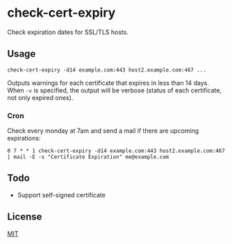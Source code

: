 check-cert-expiry
=================

Check expiration dates for SSL/TLS hosts.

Usage
-----

```
check-cert-expiry -d14 example.com:443 host2.example.com:467 ...
```

Outputs warnings for each certificate that expires in less than 14 days. When `-v` is specified, the output will be verbose (status of each certificate, not only expired ones).


### Cron

Check every monday at 7am and send a mail if there are upcoming expirations:

```
0 7 * * 1 check-cert-expiry -d14 example.com:443 host2.example.com:467 | mail -E -s "Certificate Expiration" me@example.com
```


Todo
----

- Support self-signed certificate


License
-------

[MIT](LICENSE)
